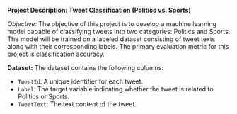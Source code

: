 **Project Description: Tweet Classification (Politics vs. Sports)**

*Objective:* The objective of this project is to develop a machine learning model capable of classifying tweets into two categories: Politics and Sports. The model will be trained on a labeled dataset consisting of tweet texts along with their corresponding labels. The primary evaluation metric for this project is classification accuracy.

**Dataset:**
The dataset contains the following columns:

- `TweetId`: A unique identifier for each tweet.
- `Label`: The target variable indicating whether the tweet is related to Politics or Sports.
- `TweetText`: The text content of the tweet.
